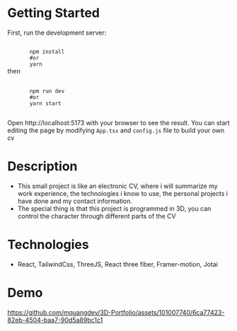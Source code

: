 # Getting Started

First, run the development server:

<code>
       npm install 
       #or
       yarn
</code>
then

<pre>
    <code>
       npm run dev
       #or
       yarn start
    </code>
</pre>

Open http://localhost:5173 with your browser to see the result.
You can start editing the page by modifying <code>App.tsx</code> and <code>config.js</code> file to build your own cv

# Description

- This small project is like an electronic CV, where i will summarize my work experience, the technologies i know to use, the personal projects i have done and my contact information.
- The special thing is that this project is programmed in 3D, you can control the character through different parts of the CV

# Technologies

- React, TailwindCss, ThreeJS, React three fiber, Framer-motion, Jotai

# Demo

https://github.com/mquangdev/3D-Portfolio/assets/101007740/6ca77423-82eb-4504-baa7-90d5a89bc1c1
